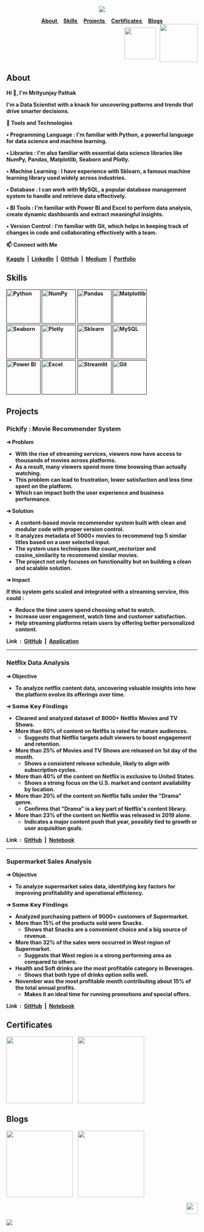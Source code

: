 <strong>

<div align="center">
 
<a href="https://github.com/TheMrityunjayPathak" title="Mrityunjay's GitHub"><img src="https://github.com/user-attachments/assets/301effa3-f09e-487c-9739-44863e5aaf96"></a>

</div>

<div align="center">
 
<a href="#about">
About
</a>&nbsp;&nbsp;&nbsp;
<a href="#skills">
Skills
</a>&nbsp;&nbsp;&nbsp;
<a href="#projects">
Projects
</a>&nbsp;&nbsp;&nbsp;
<a href="#certificates">
Certificates
</a>&nbsp;&nbsp;&nbsp;
<a href="#blogs">
Blogs
</a>

</div>

<div align="right">
 
<a href='mailto:themrityunjaypathak@gmail.com' title='Email'>
<img src='https://github.com/user-attachments/assets/f24b0e80-2aba-4f1c-8cff-4ce0d75d0f57' width="83px" align="center"/></a>
&nbsp;
<a href='https://drive.google.com/file/d/1qZe-iR6gvuIzDrQY7ZU75e5hnN-Nwavp/view?usp=sharing' title='Resume'>
<img src='https://github.com/user-attachments/assets/3c69bd98-4582-4e7d-82d6-b5d9f7212a25' width="100px" align="center"/></a>

</div>

## About

Hi 👋, I'm Mrityunjay Pathak
 
I'm a Data Scientist with a knack for uncovering patterns and trends that drive smarter decisions.

🎯 Tools and Technologies

• Programming Language : I'm familiar with Python, a powerful language for data science and machine learning.

• Libraries : I'm also familiar with essential data science libraries like NumPy, Pandas, Matplotlib, Seaborn and Plotly.

• Machine Learning : I have experience with Sklearn, a famous machine learning library used widely across industries.

• Database : I can work with MySQL, a popular database management system to handle and retrieve data effectively.

• BI Tools : I'm familiar with Power BI and Excel to perform data analysis, create dynamic dashboards and extract meaningful insights.

• Version Control : I'm familiar with Git, which helps in keeping track of changes in code and collaborating effectively with a team.

📫 Connect with Me

[Kaggle](https://www.kaggle.com/themrityunjaypathak)&nbsp;&nbsp;|&nbsp;&nbsp;[LinkedIn](https://www.linkedin.com/in/themrityunjaypathak)&nbsp;&nbsp;|&nbsp;&nbsp;[GitHub](https://github.com/TheMrityunjayPathak)&nbsp;&nbsp;|&nbsp;&nbsp;[Medium](https://medium.com/@themrityunjaypathak)&nbsp;&nbsp;|&nbsp;&nbsp;[Portfolio](https://themrityunjaypathak.github.io/)

## Skills

<div align="left">

<a href=''><img src='https://github.com/user-attachments/assets/78edfa30-3f27-4318-b992-242a20a9dacf' title='Python' width='90px'></a> <a href=''><img src='https://github.com/user-attachments/assets/8cfc02b1-3e91-4a3c-b765-7f2635023d08' title='NumPy' width='90px'></a> <a href=''><img src='https://github.com/user-attachments/assets/8e24cdf0-5ca2-4491-a37f-af00d59d9bea' title='Pandas' width='90px'></a> <a href=''><img src='https://github.com/user-attachments/assets/d8c97060-0459-4959-bcd4-dd0c9f9aec4b' title='Matplotlib' width='90px'></a>
<br>
<a href=''><img src='https://github.com/user-attachments/assets/8d803cc2-3079-4962-9dab-72923eee8257' title='Seaborn' width='90px'></a> <a href=''><img src='https://github.com/user-attachments/assets/4a01d9a6-488c-477d-945d-cbda19aeb7c3' title='Plotly' width='90px'></a> <a href=''><img src='https://github.com/user-attachments/assets/aa29ca4d-502c-4897-bda0-2612434dc523' title='Sklearn' width='90px'></a> <a href=''><img src='https://github.com/user-attachments/assets/cff6805d-0843-42ff-8195-b3ff4d1e29bc' title='MySQL' width='90px'></a>
<br>
<a href=''><img src='https://github.com/user-attachments/assets/ecee95dc-e4b9-4d03-a673-c1508e232242' title='Power BI' width='90px'></a> <a href=''><img src='https://github.com/user-attachments/assets/f9aeed7b-36fe-4b45-9112-9a3709450125' title='Excel' width='90px'></a> <a href=''><img src='https://github.com/user-attachments/assets/13ae98dd-daf5-4805-b617-6009d0333ebd' title='Streamlit' width='90px'></a> <a href=''><img src='https://github.com/user-attachments/assets/9c5deb99-3359-43b3-9e18-b8fe5183e54b' title='Git' width='90px'></a>

</div>

## Projects

### Pickify : Movie Recommender System
➔ Problem
- With the rise of streaming services, viewers now have access to thousands of movies across platforms.
- As a result, many viewers spend more time browsing than actually watching.
- This problem can lead to frustration, lower satisfaction and less time spent on the platform.
- Which can impact both the user experience and business performance.

➔ Solution
- A content-based movie recommender system built with clean and modular code with proper version control.
- It analyzes metadata of 5000+ movies to recommend top 5 similar titles based on a user selected input.
- The system uses techniques like count_vectorizer and cosine_similarity to recommend similar movies.
- The project not only focuses on functionality but on building a clean and scalable solution.

➔ Impact

If this system gets scaled and integrated with a streaming service, this could :
- Reduce the time users spend choosing what to watch.
- Increase user engagement, watch time and customer satisfaction.
- Help streaming platforms retain users by offering better personalized content.

Link&nbsp;&nbsp;:&nbsp;&nbsp;[GitHub](https://github.com/TheMrityunjayPathak/Pickify)&nbsp;&nbsp;|&nbsp;&nbsp;[Application](https://pickify.streamlit.app/)

<hr>

### Netflix Data Analysis
➔ Objective
- To analyze netflix content data, uncovering valuable insights into how the platform evolve its offerings over time.

➔ 𝗦𝗼𝗺𝗲 𝗞𝗲𝘆 𝗙𝗶𝗻𝗱𝗶𝗻𝗴𝘀
- Cleaned and analyzed dataset of 8000+ Netflix Movies and TV Shows.
- More than 60% of content on Netflix is rated for mature audiences.
  - Suggests that Netflix targets adult viewers to boost engagement and retention.
- More than 25% of Movies and TV Shows are released on 1st day of the month.
  - Shows a consistent release schedule, likely to align with subscription cycles.
- More than 40% of the content on Netflix is exclusive to United States.
  - Shows a strong focus on the U.S. market and content availability by location.
- More than 20% of the content on Netflix falls under the "Drama" genre.
  - Confirms that "Drama" is a key part of Netflix's content library.
- More than 23% of the content on Netflix was released in 2019 alone.
  - Indicates a major content push that year, possibly tied to growth or user acquisition goals.

Link&nbsp;&nbsp;:&nbsp;&nbsp;[GitHub](https://github.com/TheMrityunjayPathak/Netflix-Data-Analysis)&nbsp;&nbsp;|&nbsp;&nbsp;[Notebook](https://www.kaggle.com/code/themrityunjaypathak/netflix-data-analysis)

<hr>

### Supermarket Sales Analysis
➔ Objective
- To analyze supermarket sales data, identifying key factors for improving profitability and operational efficiency.

➔ 𝗦𝗼𝗺𝗲 𝗞𝗲𝘆 𝗙𝗶𝗻𝗱𝗶𝗻𝗴𝘀
- Analyzed purchasing pattern of 9000+ customers of Supermarket.
- More than 15% of the products sold were Snacks.
  - Shows that Snacks are a convenient choice and a big source of revenue.
- More than 32% of the sales were occurred in West region of Supermarket.
  - Suggests that West region is a strong performing area as compared to others.
- Health and Soft drinks are the most profitable category in Beverages.
  - Shows that both type of drinks option sells well.
- November was the most profitable month contributing about 15% of the total annual profits.
  - Makes it an ideal time for running promotions and special offers.

Link&nbsp;&nbsp;:&nbsp;&nbsp;[GitHub](https://github.com/TheMrityunjayPathak/Supermarket-Sales-Analysis)&nbsp;&nbsp;|&nbsp;&nbsp;[Notebook](https://www.kaggle.com/code/themrityunjaypathak/supermarket-sales-analysis)

## Certificates

<div>

<a href="https://www.hackerrank.com/certificates/e41a7578cc82" title="HackerRank Python (Basic)"><img src="https://github.com/user-attachments/assets/a06b46c9-6ff8-41d7-a035-c4f02d624422" width="175px" align="center"/></a> &nbsp;&nbsp; <a href="https://www.hackerrank.com/certificates/09ec62ca442f" title="HackerRank SQL (Basic)"><img src="https://github.com/user-attachments/assets/b49b401f-bcc4-4574-9fe9-e79052e324dc" width="175px" align="center"/></a>

</div>

## Blogs

<a href="https://medium.com/@themrityunjaypathak/simple-linear-regression-an-overview-8bfe6614ede8" title="Simple Linear Regression"><img src="https://github.com/user-attachments/assets/707ee381-da5a-4c4a-ae99-23b003fb7cd2" width="175px" align="center"/></a> &nbsp;&nbsp; <a href="https://medium.com/@themrityunjaypathak/multiple-linear-regression-an-overview-5d0283d31f3f" title="Multiple Linear Regression"><img src="https://github.com/user-attachments/assets/e5f5573d-9a1a-47aa-b71e-a9007027d303" width="175px" align="center"/></a>

<div align="right">
 
<a href="#" title="Scroll To Top"><img src="https://github.com/user-attachments/assets/d659b889-7e76-4fb3-a55a-3a14abb4df5a" width="30px"></a>

</div>

<a href='#'><img src='https://github.com/user-attachments/assets/e841a7d6-c1cb-49da-8922-5436987cc4d1'></a>

</strong>
